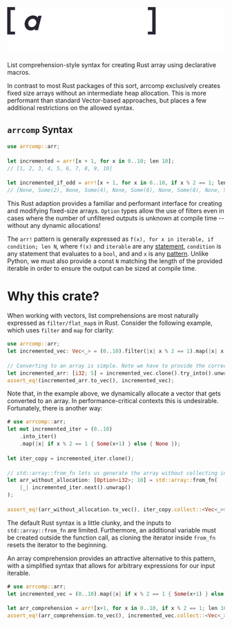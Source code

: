 <img src="src/ims/arrcomp_anim.svg" width="600">

List comprehension-style syntax for creating Rust array using declarative macros.

In contrast to most Rust packages of this sort, arrcomp exclusively creates fixed size
arrays without an intermediate heap allocation. This is more performant than standard
Vector-based approaches, but places a few additional restrictions on the allowed syntax.

`arrcomp` Syntax
----------------

```rust
use arrcomp::arr;

let incremented = arr![x + 1, for x in 0..10; len 10];
// [1, 2, 3, 4, 5, 6, 7, 8, 9, 10]

let incremented_if_odd = arr![x + 1, for x in 0..10, if x % 2 == 1; len 10];
// [None, Some(2), None, Some(4), None, Some(6), None, Some(8), None, Some(10)]
```

This Rust adaption provides a familiar and performant interface for creating and
modifying fixed-size arrays. `Option` types allow the use of filters even in cases where
the number of unfiltered outputs is unknown at compile time -- without any dynamic
allocations!

The `arr!` pattern is generally expressed as `f(x), for x in iterable, if condition; len N`,
where `f(x)` and `iterable` are any [statement](https://doc.rust-lang.org/reference/statements.html),
`condition` is any statement that evaluates to a `bool`, and and `x` is any [pattern](https://doc.rust-lang.org/reference/patterns.html). Unlike Python, we must also provide a const `N` matching
the length of the provided iterable in order to ensure the output can be sized at compile time.

Why this crate?
===============

When working with vectors, list comprehensions are most naturally expressed as
`filter/flat_map`s in Rust. Consider the following example, which uses `filter` and
`map` for clarity:

```rust
use arrcomp::arr;
let incremented_vec: Vec<_> = (0..10).filter(|x| x % 2 == 1).map(|x| x + 1).collect();

// Converting to an array is simple. Note we have to provide the correct array length
let incremented_arr: [i32; 5] = incremented_vec.clone().try_into().unwrap();
assert_eq!(incremented_arr.to_vec(), incremented_vec);
```

Note that, in the example above, we dynamically allocate a vector that gets converted to
an array. In performance-critical contexts this is undesirable. Fortunately, there is
another way:

```rust
# use arrcomp::arr;
let mut incremented_iter = (0..10)
    .into_iter()
    .map(|x| if x % 2 == 1 { Some(x+1) } else { None });

let iter_copy = incremented_iter.clone();

// std::array::from_fn lets us generate the array without collecting into a vector
let arr_without_allocation: [Option<i32>; 10] = std::array::from_fn(
    |_| incremented_iter.next().unwrap()
);

assert_eq!(arr_without_allocation.to_vec(), iter_copy.collect::<Vec<_>>());
```

The default Rust syntax is a little clunky, and the inputs to `std::array::from_fn` are
limited. Furthermore, an additional variable must be created outside the function call,
as cloning the iterator inside `from_fn` resets the iterator to the beginning.

An array comprehension provides an attractive alternative to this pattern, with a
simplified syntax that allows for arbitrary expressions for our input iterable.

```rust
# use arrcomp::arr;
let incremented_vec = (0..10).map(|x| if x % 2 == 1 { Some(x+1) } else { None });

let arr_comprehension = arr![x+1, for x in 0..10, if x % 2 == 1; len 10];
assert_eq!(arr_comprehension.to_vec(), incremented_vec.collect::<Vec<_>>());
```
